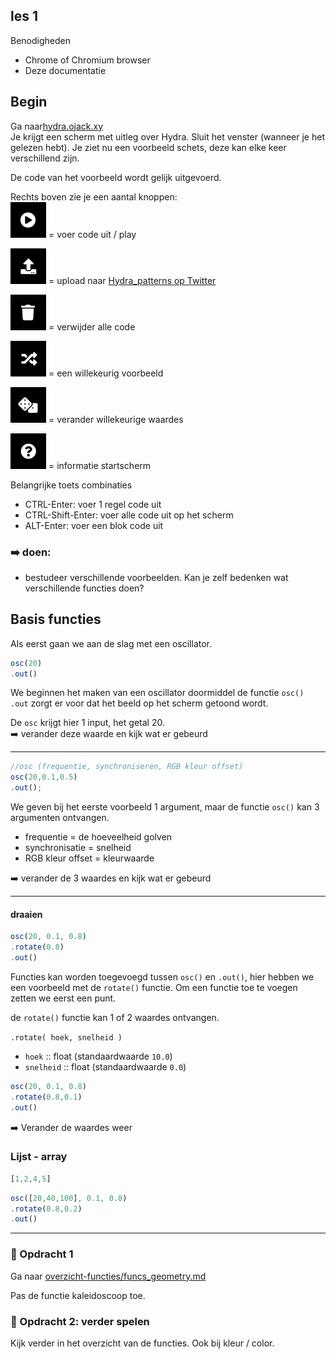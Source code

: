 
## les 1

Benodigheden
- Chrome of Chromium browser
- Deze documentatie


## Begin

Ga naar[hydra.ojack.xy](hydra.ojack.xy)  
Je krijgt een scherm met uitleg over Hydra. Sluit het venster (wanneer je het gelezen hebt). Je ziet nu een voorbeeld schets, deze kan elke keer verschillend zijn.

De code van het voorbeeld wordt gelijk uitgevoerd.

Rechts boven zie je een aantal knoppen:  
![voer code uit](afbeeldingen/play.png) = voer code uit / play  

![upload](afbeeldingen/upload.png) = upload naar [Hydra_patterns op Twitter](https://twitter.com/hydra_patterns)

![clear](afbeeldingen/clear.png) = verwijder alle code

![voer code uit](afbeeldingen/example.png) = een willekeurig voorbeeld   

![change](afbeeldingen/change.png) = verander willekeurige waardes

![info](afbeeldingen/info.png) = informatie startscherm

Belangrijke toets combinaties

* CTRL-Enter: voer 1 regel code uit
* CTRL-Shift-Enter: voer alle code uit op het scherm
* ALT-Enter: voer een blok code uit



### :arrow_right: doen:
- bestudeer verschillende voorbeelden. Kan je zelf bedenken wat verschillende functies doen?



## Basis functies

Als eerst gaan we aan de slag met een oscillator.


```javascript
osc(20)
.out()
```
We beginnen het maken van een oscillator doormiddel de functie `osc()`  
`.out` zorgt er voor dat het beeld op het scherm getoond wordt.

De `osc` krijgt hier 1 input, het getal 20.   
:arrow_right: verander deze waarde en kijk wat er gebeurd

---
```javascript
//osc (frequentie, synchroniseren, RGB kleur offset)
osc(20,0.1,0.5)
.out();

```
We geven bij het eerste voorbeeld 1 argument, maar de functie `osc()` kan 3 argumenten ontvangen.
- frequentie = de hoeveelheid golven
- synchronisatie = snelheid
- RGB kleur offset = kleurwaarde

:arrow_right: verander de 3 waardes en kijk wat er gebeurd

---
#### draaien
```javascript
osc(20, 0.1, 0.8)
.rotate(0.8)
.out()
```

Functies kan worden toegevoegd tussen `osc()` en `.out()`, hier hebben we een voorbeeld met de `rotate()` functie. Om een functie toe te voegen zetten we eerst een punt.

de `rotate()` functie kan 1 of 2 waardes ontvangen.

`.rotate( hoek, snelheid )`

* `hoek` :: float (standaardwaarde `10.0`)
* `snelheid` :: float (standaardwaarde `0.0`)

```javascript
osc(20, 0.1, 0.8)
.rotate(0.8,0.1)
.out()
```

:arrow_right: Verander de waardes weer

### Lijst - array

```javascript
[1,2,4,5]
```

```javascript
osc([20,40,100], 0.1, 0.8)
.rotate(0.8,0.2)
.out()
```



---
### :dart: Opdracht 1

Ga naar [overzicht-functies/funcs_geometry.md](/overzicht-functies/funcs_geometry.md)

Pas de functie kaleidoscoop toe.


### :dart: Opdracht 2: verder spelen

Kijk verder in het overzicht van de functies. Ook bij kleur / color.
